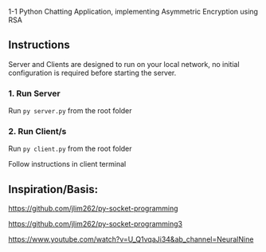 1-1 Python Chatting Application, implementing Asymmetric Encryption using RSA 

## Instructions

Server and Clients are designed to run on your local network, no initial configuration is required before starting the server.

### 1. Run Server

Run ```py server.py``` from the root folder

### 2. Run Client/s

Run ```py client.py``` from the root folder

Follow instructions in client terminal

## Inspiration/Basis:

https://github.com/jlim262/py-socket-programming

https://github.com/jlim262/py-socket-programming3

https://www.youtube.com/watch?v=U_Q1vqaJi34&ab_channel=NeuralNine

